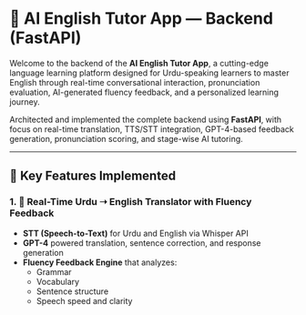 # 🧠 AI English Tutor App — Backend (FastAPI)

Welcome to the backend of the **AI English Tutor App**, a cutting-edge language learning platform designed for Urdu-speaking learners to master English through real-time conversational interaction, pronunciation evaluation, AI-generated fluency feedback, and a personalized learning journey.

Architected and implemented the complete backend using **FastAPI**, with focus on real-time translation, TTS/STT integration, GPT-4-based feedback generation, pronunciation scoring, and stage-wise AI tutoring.

---

## 🚀 Key Features Implemented

### 1. 🔁 Real-Time Urdu ➝ English Translator with Fluency Feedback
- **STT (Speech-to-Text)** for Urdu and English via Whisper API
- **GPT-4** powered translation, sentence correction, and response generation
- **Fluency Feedback Engine** that analyzes:
  - Grammar
  - Vocabulary
  - Sentence structure
  - Speech speed and clarity
